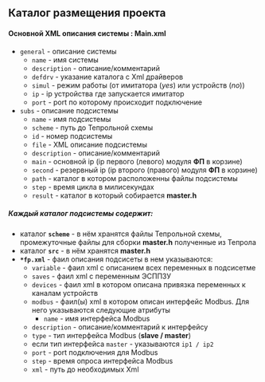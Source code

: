 ## Каталог размещения проекта
#### Основной XML описания системы : **Main.xml**
+ `general` - описание системы
  + `name` - имя системы
  + `description` - описание/комментарий
  + `defdrv` - указание каталога с Xml драйверов
  + `simul` - режим работы (от имитатора (*yes*) или устройств (*no*))
  + `ip` - ip устройства где запускается имитатор
  + `port` - port по которому происходит подключение
+ `subs` - описание подсистемы
  + `name` - имя подсистемы
  + `scheme` - путь до Тепрольной схемы
  + `id` - номер подсистемы
  + `file` - XML описание подсистемы
  + `description` - описание/комментарий   
  + `main` - основной ip (ip первого (левого) модуля **ФП** в корзине)
  + `second` - резервный ip (ip второго (правого) модуля **ФП** в корзине)
  + `path` -  каталог в котором расположенны файлы подсистемы
  + `step` - время цикла в милисекундах
  + `result` - каталог в который собирается **master.h**

##### Каждый каталог подсистемы содержит:
+ каталог **`scheme`** - в нём хранятся файлы Тепрольной схемы, промежуточные файлы для сборки **master.h** полученные из Тепрола
+ каталог **`src`** - в нём хранятся **master.h**
+ **`*fp.xml`** - фаил описания подсисеты в нем указываются:
    * `variable` - фаил xml с описанием всех переменных в подсисетме
    * `saves` - фаил xml с переменным ЭСППЗУ
    * `devices` - фаил xml в котором описана привязка переменных к каналам устройств
    * `modbus` - фаил(ы) xml в котором описан интерфейс Modbus. Для него указываются следующие атрибуты
      * `name` - имя интерфейса Modbus
    *  `description` - описание/комментарий к интерфейсу
    *  `type` - тип интерфейса Modbus (**slave / master**)
    *  если тип интерфейса `master` - указываются `ip1 / ip2` 
    *  `port` -  port подключения для Modbus
    *  `step` - время опроса интерфейса Modbus
    *  `xml` - путь до необходимых Xml
